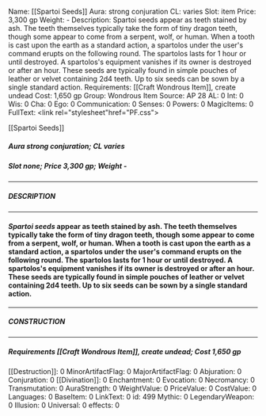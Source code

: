 Name: [[Spartoi Seeds]]
Aura: strong conjuration
CL: varies
Slot: item
Price: 3,300 gp
Weight: -
Description: Spartoi seeds appear as teeth stained by ash. The teeth themselves typically take the form of tiny dragon teeth, though some appear to come from a serpent, wolf, or human. When a tooth is cast upon the earth as a standard action, a spartolos under the user's command erupts on the following round. The spartolos lasts for 1 hour or until destroyed. A spartolos's equipment vanishes if its owner is destroyed or after an hour. These seeds are typically found in simple pouches of leather or velvet containing 2d4 teeth. Up to six seeds can be sown by a single standard action.
Requirements: [[Craft Wondrous Item]], create undead
Cost: 1,650 gp
Group: Wondrous Item
Source: AP 28
AL: 0
Int: 0
Wis: 0
Cha: 0
Ego: 0
Communication: 0
Senses: 0
Powers: 0
MagicItems: 0
FullText: <link rel="stylesheet"href="PF.css"><div class="heading"><p class="alignleft">[[Spartoi Seeds]]</p><div style="clear: both;"></div></div><div><h5><b>Aura </b>strong conjuration; <b>CL </b>varies</h5><h5><b>Slot </b>none; <b>Price </b>3,300 gp; <b>Weight </b>-</h5></div><hr/><div><h5><b>DESCRIPTION</b></h5></div><hr/><div><h4><p><i>Spartoi seeds</i> appear as teeth stained by ash. The teeth themselves typically take the form of tiny dragon teeth, though some appear to come from a serpent, wolf, or human. When a tooth is cast upon the earth as a standard action, a spartolos under the user's command erupts on the following round. The spartolos lasts for 1 hour or until destroyed. A spartolos's equipment vanishes if its owner is destroyed or after an hour. These seeds are typically found in simple pouches of leather or velvet containing 2d4 teeth. Up to six seeds can be sown by a single standard action.</p></h4></div><hr/><div><h5><b>CONSTRUCTION</b></h5></div><hr/><div><h5><b>Requirements </b>[[Craft Wondrous Item]], <i>create undead</i>; <b>Cost </b>1,650 gp</h5></div>
[[Destruction]]: 0
MinorArtifactFlag: 0
MajorArtifactFlag: 0
Abjuration: 0
Conjuration: 0
[[Divination]]: 0
Enchantment: 0
Evocation: 0
Necromancy: 0
Transmutation: 0
AuraStrength: 0
WeightValue: 0
PriceValue: 0
CostValue: 0
Languages: 0
BaseItem: 0
LinkText: 0
id: 499
Mythic: 0
LegendaryWeapon: 0
Illusion: 0
Universal: 0
effects: 0
